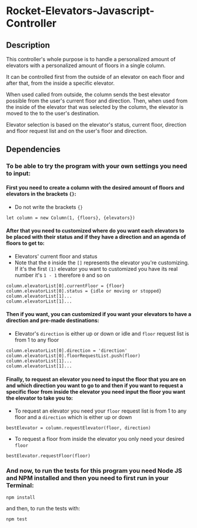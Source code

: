 # Rocket-Elevators-Javascript-Controller
## Description

This controller's whole purpose is to handle a personalized amount of elevators with a personalized amount of floors in a single column.

It can be controlled first from the outside of an elevator on each floor and after that, from the inside a specific elevator.

When used called from outside, the column sends the best elevator possible from the user's current floor and direction. Then, when used from the inside of the elevator that was selected by the column, the elevator is moved to the to the user's destination.

Elevator selection is based on the elevator's status, current floor, direction and floor request list and on the user's floor and direction.

## Dependencies

### To be able to try the program with your own settings you need to input:

#### First you need to create a column with the desired amount of floors and elevators in the brackets `{}`:
- Do not write the brackets `{}`
```
let column = new Column(1, {floors}, {elevators})
```
#### After that you need to customized where do you want each elevators to be placed with their status and if they have a direction and an agenda of floors to get to:
- Elevators' current floor and status
- Note that the `0` inside the `[]` represents the elevator you're customizing. If it's the first `(1)` elevator you want to customized you have its real number it's `1 - 1` therefore `0` and so on
```
column.elevatorList[0].currentFloor = {floor}
column.elevatorList[0].status = {idle or moving or stopped} 
column.elevatorList[1]...
column.elevatorList[1]...
```
#### Then if you want, you can customized if you want your elevators to have a direction and pre-made destinations:
- Elevator's `direction` is either up or down or idle and `floor` request list is from 1 to any floor
```
column.elevatorList[0].direction = 'direction'
column.elevatorList[0].floorRequestList.push(floor)
column.elevatorList[1]...
column.elevatorList[1]...
```
#### Finally, to request an elevator you need to input the floor that you are on and which direction you want to go to and then if you want to request a specific floor from inside the elevator you need input the floor you want the elevator to take you to:
- To request an elevator you need your `floor` request list is from 1 to any floor and a `direction` which is either up or down
```
bestElevator = column.requestElevator(floor, direction)
```
- To request a floor from inside the elevator you only need your desired `floor`
```
bestElevator.requestFloor(floor)
```

### And now, to run the tests for this program you need Node JS and NPM installed and then you need to first run in your Terminal:
```
npm install
```

and then, to run the tests with:

```
npm test
```
